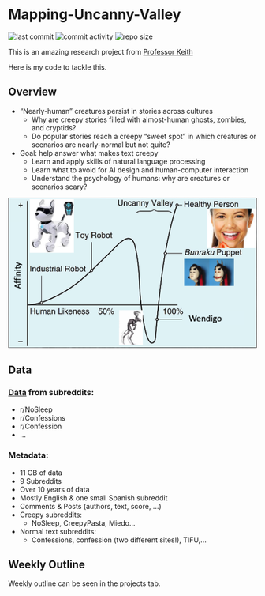 # Mapping-Uncanny-Valley
![last commit](https://img.shields.io/github/last-commit/anthonyive/Research-Mapping-Uncanny-Valley?style=flat-square)
![commit activity](https://img.shields.io/github/commit-activity/m/anthonyive/Research-Mapping-Uncanny-Valley?style=flat-square)
![repo size](https://img.shields.io/github/repo-size/anthonyive/Research-Mapping-Uncanny-Valley?style=flat-square)

This is an amazing research project from [Professor Keith](https://www.isi.edu/people/keithab/about)

Here is my code to tackle this.

## Overview
- “Nearly-human” creatures persist in stories across cultures
    - Why are creepy stories filled with almost-human ghosts, zombies, and cryptids?
    - Do popular stories reach a creepy “sweet spot” in which creatures or scenarios are nearly-normal but not quite?
- Goal: help answer what makes text creepy
    - Learn and apply skills of natural language processing
    - Learn what to avoid for AI design and human-computer interaction
    - Understand the psychology of humans: why are creatures or scenarios scary?

![Uncanny Valley](./Presentations/overview.png)

## Data 
### [Data](https://tinyurl.com/y5dyh8sw) from subreddits:
- r/NoSleep
- r/Confessions
- r/Confession
- ...

### Metadata:
- 11 GB of data
- 9 Subreddits
- Over 10 years of data
- Mostly English & one small Spanish subreddit
- Comments & Posts (authors, text, score, ...)
- Creepy subreddits:
    - NoSleep, CreepyPasta, Miedo...
- Normal text subreddits:
    - Confessions, confession (two different sites!), TIFU,...

## Weekly Outline
Weekly outline can be seen in the projects tab.
